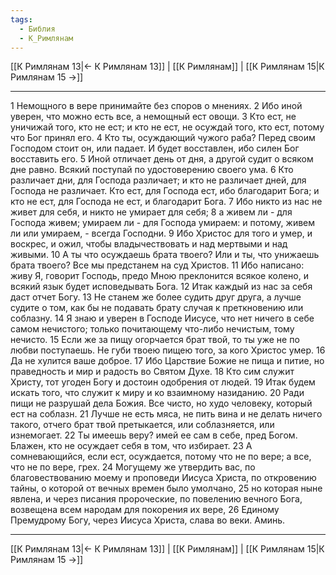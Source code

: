 ```yaml
---
tags:
  - Библия
  - К_Римлянам
---
```

[[К Римлянам 13|← К Римлянам 13]] | [[К Римлянам]] | [[К Римлянам 15|К Римлянам 15 →]]

---
1 Немощного в вере принимайте без споров о мнениях.
2 Ибо иной уверен, что можно есть все, а немощный ест овощи.
3 Кто ест, не уничижай того, кто не ест; и кто не ест, не осуждай того, кто ест, потому что Бог принял его.
4 Кто ты, осуждающий чужого раба? Перед своим Господом стоит он, или падает. И будет восставлен, ибо силен Бог восставить его.
5 Иной отличает день от дня, а другой судит о всяком дне равно. Всякий поступай по удостоверению своего ума.
6 Кто различает дни, для Господа различает; и кто не различает дней, для Господа не различает. Кто ест, для Господа ест, ибо благодарит Бога; и кто не ест, для Господа не ест, и благодарит Бога.
7 Ибо никто из нас не живет для себя, и никто не умирает для себя;
8 а живем ли - для Господа живем; умираем ли - для Господа умираем: и потому, живем ли или умираем, - всегда Господни.
9 Ибо Христос для того и умер, и воскрес, и ожил, чтобы владычествовать и над мертвыми и над живыми.
10 А ты что осуждаешь брата твоего? Или и ты, что унижаешь брата твоего? Все мы предстанем на суд Христов.
11 Ибо написано: живу Я, говорит Господь, предо Мною преклонится всякое колено, и всякий язык будет исповедывать Бога.
12 Итак каждый из нас за себя даст отчет Богу.
13 Не станем же более судить друг друга, а лучше судите о том, как бы не подавать брату случая к преткновению или соблазну.
14 Я знаю и уверен в Господе Иисусе, что нет ничего в себе самом нечистого; только почитающему что-либо нечистым, тому нечисто.
15 Если же за пищу огорчается брат твой, то ты уже не по любви поступаешь. Не губи твоею пищею того, за кого Христос умер.
16 Да не хулится ваше доброе.
17 Ибо Царствие Божие не пища и питие, но праведность и мир и радость во Святом Духе.
18 Кто сим служит Христу, тот угоден Богу и достоин одобрения от людей.
19 Итак будем искать того, что служит к миру и ко взаимному назиданию.
20 Ради пищи не разрушай дела Божия. Все чисто, но худо человеку, который ест на соблазн.
21 Лучше не есть мяса, не пить вина и не делать ничего такого, отчего брат твой претыкается, или соблазняется, или изнемогает.
22 Ты имеешь веру? имей ее сам в себе, пред Богом. Блажен, кто не осуждает себя в том, что избирает.
23 А сомневающийся, если ест, осуждается, потому что не по вере; а все, что не по вере, грех.
24 Могущему же утвердить вас, по благовествованию моему и проповеди Иисуса Христа, по откровению тайны, о которой от вечных времен было умолчано,
25 но которая ныне явлена, и через писания пророческие, по повелению вечного Бога, возвещена всем народам для покорения их вере,
26 Единому Премудрому Богу, через Иисуса Христа, слава во веки. Аминь.

---
[[К Римлянам 13|← К Римлянам 13]] | [[К Римлянам]] | [[К Римлянам 15|К Римлянам 15 →]]
